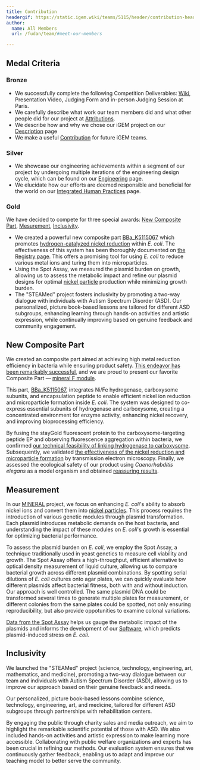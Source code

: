 ```yaml
---
title: Contribution
headergif: https://static.igem.wiki/teams/5115/header/contribution-header.gif
author:
  name: All Members
  url: /fudan/team/#meet-our-members

---
```



## Medal Criteria

### Bronze

- We successfully complete the following Competition Deliverables: [Wiki](/fudan/), Presentation Video, Judging Form and in-person Judging Session at Paris.
- We carefully describe what work our team members did and what other people did for our project at [Attributions](/fudan/attributions/).
- We describe how and why we chose our iGEM project on our [Description](/fudan/description/) page
- We make a useful [Contribution](/fudan/contribution/) for future iGEM teams.

### Silver

- We showcase our engineering achievements within a segment of our project by undergoing multiple iterations of the engineering design cycle, which can be found on our [Engineering](/fudan/engineering/) page.
- We elucidate how our efforts are deemed responsible and beneficial for the world on our [Integrated Human Practices](/fudan/human-practices/) page.

### Gold

We have decided to compete for three special awards: [New Composite Part](https://parts.igem.org/Part:BBa_K5115067), [Mesurement](/fudan/measurement/), [Inclusivity](/fudan/inclusivity/).

- We created a powerful new composite part [BBa_K5115067](https://parts.igem.org/Part:BBa_K5115067) which promotes [hydrogen-catalyzed nickel reduction](/fudan/description/#_3-nickel-microparticle-module) within *E. coli*. The effectiveness of this system has been thoroughly documented on [the Registry page](https://parts.igem.org/Part:BBa_K5115067). This offers a promising tool for using *E. coli* to reduce various metal ions and turing them into microparticles.
- Using the Spot Assay, we measured the plasmid burden on growth, allowing us to assess the metabolic impact and refine our plasmid designs for optimal [nickel particle](/fudan/description/#_3-nickel-microparticle-module) production while minimizing growth burden.
- The "STEAMed" project fosters inclusivity by promoting a two-way dialogue with individuals with Autism Spectrum Disorder (ASD). Our personalized, picture book-based lessons are tailored for different ASD subgroups, enhancing learning through hands-on activities and artistic expression, while continually improving based on genuine feedback and community engagement.


## New Composite Part

We created an composite part aimed at achieving high metal reduction efficiency in bacteria while ensuring product safety. [This endeavor has been remarkably successful](/fudan/results/#_3-nickel-microparticle-module), and we are proud to present our favorite Composite Part — [mineral F module](https://parts.igem.org/Part:BBa_K5115067).

This part, [BBa_K5115067](https://parts.igem.org/Part:BBa_K5115067), integrates Ni/Fe hydrogenase, carboxysome subunits, and encapsulation peptide to enable efficient nickel ion reduction and microparticle formation inside *E. coli*. The system was designed to co-express essential subunits of hydrogenase and carboxysome, creating a concentrated environment for enzyme activity, enhancing nickel recovery, and improving bioprocessing efficiency.

By fusing the stayGold fluorescent protein to the carboxysome-targeting peptide EP and observing fluorescence aggregation within bacteria, we confirmed [our technical feasibility of linking hydrogenase to carboxysome](/fudan/results/#_3-nickel-microparticle-module). Subsequently, we validated [the effectiveness of the nickel reduction and microparticle formation](/fudan/results/#_3-nickel-microparticle-module) by transmission electron microscopy. Finally, we assessed the ecological safety of our product using *Caenorhabditis elegans* as a model organism and obtained [reassuring results](/fudan/safety/).


## Measurement

In our [MINERAL](/fudan/description/) project, we focus on enhancing *E. coli*'s ability to absorb nickel ions and convert them into [nickel particles](/fudan/description/#_3-nickel-microparticle-module). This process requires the introduction of various genetic modules through plasmid transformation. Each plasmid introduces metabolic demands on the host bacteria, and understanding the impact of these modules on *E. coli*'s growth is essential for optimizing bacterial performance.

To assess the plasmid burden on *E. coli*, we employ the Spot Assay, a technique traditionally used in yeast genetics to measure cell viability and growth. The Spot Assay offers a high-throughput, efficient alternative to optical density measurement of liquid culture, allowing us to compare bacterial growth across different plasmid combinations. By spotting serial dilutions of *E. coli* cultures onto agar plates, we can quickly evaluate how different plasmids affect bacterial fitness, both with and without induction. Our approach is well controlled. The same plasmid DNA could be transformed several times to generate multiple plates for measurement, or different colonies from the same plates could be spotted, not only ensuring reproducibility, but also provide oppotunities to examine colonal variations.

[Data from the Spot Assay](https://static.igem.wiki/teams/5115/measurement-sy/spot-assay-data.csv) helps us gauge the metabolic impact of the plasmids and informs the development of our [Software](/fudan/software/), which predicts plasmid-induced stress on *E. coli*.


## Inclusivity

We launched the "STEAMed" project (science, technology, engineering, art, mathematics, and medicine), promoting a two-way dialogue between our team and individuals with Autism Spectrum Disorder (ASD), allowing us to improve our approach based on their genuine feedback and needs. 

Our personalized, picture book-based lessons combine science, technology, engineering, art, and medicine, tailored for different ASD subgroups through partnerships with rehabilitation centers. 

By engaging the public through charity sales and media outreach, we aim to highlight the remarkable scientific potential of those with ASD. We also included hands-on activities and artistic expression to make learning more accessible. Collaborating with public welfare organizations and experts has been crucial in refining our methods. Our evaluation system ensures that we continuously gather feedback, enabling us to adapt and improve our teaching model to better serve the community.
